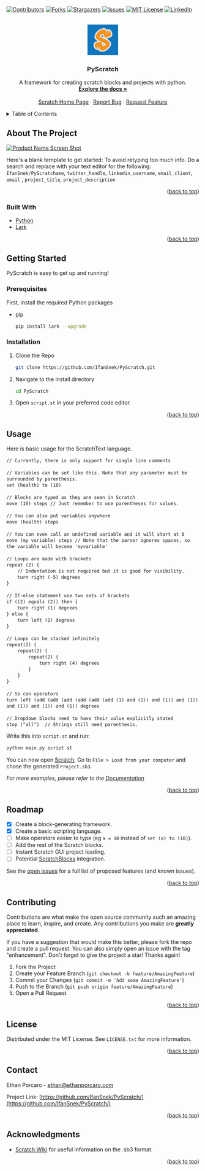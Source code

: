 <div id="top"></div>

[![Contributors][contributors-shield]][contributors-url]
[![Forks][forks-shield]][forks-url]
[![Stargazers][stars-shield]][stars-url]
[![Issues][issues-shield]][issues-url]
[![MIT License][license-shield]][license-url]
[![LinkedIn][linkedin-shield]][linkedin-url]



<!-- PROJECT LOGO -->
<br />
<div align="center">
  <a href="https://github.com/IfanSnek/PyScratch">
    <img src="images/logo.png" alt="Logo" width="80" height="80">
  </a>

<h3 align="center">PyScratch</h3>

  <p align="center">
    A framework for creating scratch blocks and projects with python.
    <br />
    <a href="https://pyscratch.readthedocs.io/en/latest/"><strong>Explore the docs »</strong></a>
    <br />
    <br />
    <a href="https://scratch.mit.edu/projects/editor/">Scratch Home Page</a>
    ·
    <a href="https://github.com/IfanSnek/PyScratch/issues">Report Bug</a>
    ·
    <a href="https://github.com/IfanSnek/PyScratch/issues">Request Feature</a>
  </p>
</div>



<!-- TABLE OF CONTENTS -->
<details>
  <summary>Table of Contents</summary>
  <ol>
    <li>
      <a href="#about-the-project">About The Project</a>
      <ul>
        <li><a href="#built-with">Built With</a></li>
      </ul>
    </li>
    <li>
      <a href="#getting-started">Getting Started</a>
      <ul>
        <li><a href="#prerequisites">Prerequisites</a></li>
        <li><a href="#installation">Installation</a></li>
      </ul>
    </li>
    <li><a href="#usage">Usage</a></li>
    <li><a href="#roadmap">Roadmap</a></li>
    <li><a href="#contributing">Contributing</a></li>
    <li><a href="#license">License</a></li>
    <li><a href="#contact">Contact</a></li>
    <li><a href="#acknowledgments">Acknowledgments</a></li>
  </ol>
</details>



<!-- ABOUT THE PROJECT -->

## About The Project

[![Product Name Screen Shot][product-screenshot]](https://example.com)

Here's a blank template to get started: To avoid retyping too much info. Do a search and replace with your text editor
for the following: `IfanSnek/PyScratchame`, `twitter_handle`, `linkedin_username`, `email_client`, `email`
, `project_title`, `project_description`

<p align="right">(<a href="#top">back to top</a>)</p>

### Built With

* [Python](https://www.python.org/)
* [Lark](https://github.com/lark-parser/lark)

<p align="right">(<a href="#top">back to top</a>)</p>



<!-- GETTING STARTED -->

## Getting Started

PyScratch is easy to get up and running!

### Prerequisites

First, install the required Python packages

* pip
  ```sh
  pip install lark --upgrade
  ```

### Installation

1. Clone the Repo
   ```sh
   git clone https://github.com/IfanSnek/PyScratch.git
   ```
2. Navigate to the install directory
   ```sh
   cd PyScratch
   ```
3. Open `script.st` in your preferred code editor.

<p align="right">(<a href="#top">back to top</a>)</p>



<!-- USAGE EXAMPLES -->

## Usage

Here is basic usage for the ScratchText language.

```text
// Currently, there is only support for single line comments

// Variables can be set like this. Note that any parameter must be surrounded by parenthesis.
set (health) to (10)

// Blocks are typed as they are seen in Scratch
move (10) steps // Just remember to use parentheses for values.

// You can also put variables anywhere
move (health) steps

// You can even call an undefined variable and it will start at 0
move (my variable) steps // Note that the parser ignores spaces, so the variable will become 'myvariable'

// Loops are made with brackets
repeat (2) {
    // Indentation is not required but it is good for visibility.
    turn right (-5) degrees
}

// If-else statement use two sets of brackets
if ((2) equals (2)) then {
    turn right (1) degrees
} else {
    turn left (1) degrees
}

// Loops can be stacked infinitely
repeat(2) {
    repeat(2) {
        repeat(2) {
            turn right (4) degrees
        }
    }
}

// So can operators
turn left (add (add (add (add (add (add (1) and (1)) and (1)) and (1)) and (1)) and (1)) and (1)) degrees

// Dropdown blocks need to have their value explicitly stated
stop ("all")  // Strings still need parenthesis.
```

Write this into `script.st` and run:

```sh
python main.py script.st
```

You can now open [Scratch](https://scratch.mit.edu/projects/editor/), Go to `File > Load from your computer` and
chose the generated `Project.sb3`.

_For more examples, please refer to the [Documentation](https://pyscratch.readthedocs.io/en/latest/)_

<p align="right">(<a href="#top">back to top</a>)</p>



<!-- ROADMAP -->

## Roadmap

- [x] Create a block-generating framework.
- [x] Create a basic scripting language.
- [ ] Make operators easier to type (eg `a = 10` instead of `set (a) to (10)`).
- [ ] Add the rest of the Scratch blocks.
- [ ] Instant Scratch GUI project loading.
- [ ] Potential [ScratchBlocks](https://github.com/scratchblocks/scratchblocks) integration.

See the [open issues](https://github.com/IfanSnek/PyScratch/issues) for a full list of proposed features (and known
issues).

<p align="right">(<a href="#top">back to top</a>)</p>



<!-- CONTRIBUTING -->

## Contributing

Contributions are what make the open source community such an amazing place to learn, inspire, and create. Any
contributions you make are **greatly appreciated**.

If you have a suggestion that would make this better, please fork the repo and create a pull request. You can also
simply open an issue with the tag "enhancement".
Don't forget to give the project a star! Thanks again!

1. Fork the Project
2. Create your Feature Branch (`git checkout -b feature/AmazingFeature`)
3. Commit your Changes (`git commit -m 'Add some AmazingFeature'`)
4. Push to the Branch (`git push origin feature/AmazingFeature`)
5. Open a Pull Request

<p align="right">(<a href="#top">back to top</a>)</p>



<!-- LICENSE -->

## License

Distributed under the MIT License. See `LICENSE.txt` for more information.

<p align="right">(<a href="#top">back to top</a>)</p>



<!-- CONTACT -->

## Contact

Ethan Porcaro - ethan@ethanporcaro.com

Project Link: [https://github.com/IfanSnek/PyScratch/](https://github.com/IfanSnek/PyScratch/)

<p align="right">(<a href="#top">back to top</a>)</p>



<!-- ACKNOWLEDGMENTS -->

## Acknowledgments

* [Scratch Wiki](https://en.scratch-wiki.info/wiki/Scratch_File_Format) for useful information on the .sb3 format.

<p align="right">(<a href="#top">back to top</a>)</p>



<!-- MARKDOWN LINKS & IMAGES -->
<!-- https://www.markdownguide.org/basic-syntax/#reference-style-links -->

[contributors-shield]: https://img.shields.io/github/contributors/IfanSnek/PyScratch.svg?style=for-the-badge

[contributors-url]: https://github.com/IfanSnek/PyScratch/graphs/contributors

[forks-shield]: https://img.shields.io/github/forks/IfanSnek/PyScratch.svg?style=for-the-badge

[forks-url]: https://github.com/IfanSnek/PyScratch/network/members

[stars-shield]: https://img.shields.io/github/stars/IfanSnek/PyScratch.svg?style=for-the-badge

[stars-url]: https://github.com/IfanSnek/PyScratch/stargazers

[issues-shield]: https://img.shields.io/github/issues/IfanSnek/PyScratch.svg?style=for-the-badge

[issues-url]: https://github.com/IfanSnek/PyScratch/issues

[license-shield]: https://img.shields.io/github/license/IfanSnek/PyScratch.svg?style=for-the-badge

[license-url]: https://github.com/IfanSnek/PyScratch/blob/master/LICENSE.txt

[linkedin-shield]: https://img.shields.io/badge/-LinkedIn-black.svg?style=for-the-badge&logo=linkedin&colorB=555

[linkedin-url]: https://linkedin.com/in/linkedin_username

[product-screenshot]: images/screenshot.png